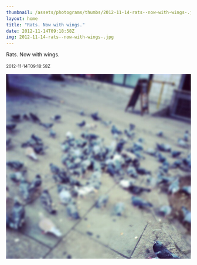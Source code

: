 ```yaml
---
thumbnail: /assets/photograms/thumbs/2012-11-14-rats--now-with-wings-.jpg
layout: home
title: "Rats. Now with wings."
date: 2012-11-14T09:18:58Z
img: 2012-11-14-rats--now-with-wings-.jpg
---
```


Rats. Now with wings.

<small>2012-11-14T09:18:58Z</small>

![Rats. Now with wings.](2012-11-14-rats--now-with-wings-.jpg)
